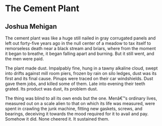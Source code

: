 # The Cement Plant
## Joshua Mehigan
The cement plant was like a huge still
nailed in gray corrugated panels
and left out forty-five years ago
in the null center of a meadow
to tax itself to remorseless death
near a black stream and briars, where
from the moment it began to breathe,
it began falling apart and burning.
But it still went, and the men were paid.

The plant made dust. Impalpably fine,
hung in a tawny alkaline cloud,
swept into drifts against mill room piers,
frozen by rain on silo ledges,
dust was its first and its final cause.
Pinups were traced on their car windshields.
Dust gave them jobs, and killed some of them.
Late into evening their teeth grated.
Its product was dust, its problem dust.

The thing was blind to all its own ends
but the one. Menâ€™s ordinary lives,
measured out on a scale alien
to that on which its life was measured,
were spent in crawling the junk machine,
fitting new gaskets, screws, and bearings,
deceiving it towards the mood required
for it to avail and pay. Somehow
it did. None cheered it. It sustained them.